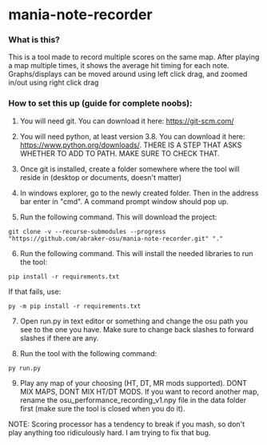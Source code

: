 # mania-note-recorder

### What is this?

This is a tool made to record multiple scores on the same map. After playing a map multiple times, it shows the average hit timing for each note. Graphs/displays can be moved around using left click drag, and zoomed in/out using right click drag

### How to set this up (guide for complete noobs):

1. You will need git. You can download it here: https://git-scm.com/

2. You will need python, at least version 3.8. You can download it here: https://www.python.org/downloads/. THERE IS A STEP THAT ASKS WHETHER TO ADD TO PATH. MAKE SURE TO CHECK THAT.

3. Once git is installed, create a folder somewhere where the tool will reside in (desktop or documents, doesn't matter)

4. In windows explorer, go to the newly created folder. Then in the address bar enter in "cmd". A command prompt window should pop up.

5. Run the following command. This will download the project:
```
git clone -v --recurse-submodules --progress "https://github.com/abraker-osu/mania-note-recorder.git" "."
```

6. Run the following command. This will install the needed libraries to run the tool:
```
pip install -r requirements.txt
```
If that fails, use:
```
py -m pip install -r requirements.txt
```

7. Open run.py in text editor or something and change the osu path you see to the one you have. Make sure to change back slashes to forward slashes if there are any.

8. Run the tool with the following command:
```
py run.py
```

9. Play any map of your choosing (HT, DT, MR mods supported). DONT MIX MAPS, DONT MIX HT/DT MODS. If you want to record another map, rename the osu_performance_recording_v1.npy file in the data folder first (make sure the tool is closed when you do it). 

NOTE: Scoring processor has a tendency to break if you mash, so don't play anything too ridiculously hard. I am trying to fix that bug.
